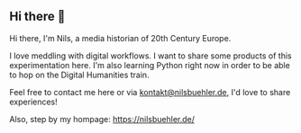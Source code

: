 ## Hi there 👋

Hi there, I'm Nils, a media historian of 20th Century Europe.

I love meddling with digital workflows. I want to share some products of this experimentation here. I'm also learning Python right now in order to be able to hop on the Digital Humanities train.

Feel free to contact me here or via kontakt@nilsbuehler.de, I'd love to share experiences!

Also, step by my hompage: https://nilsbuehler.de/
